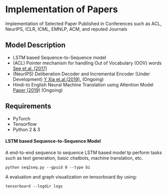 # Implementation of Papers
Implementation of Selected Paper Published in Conferences such as ACL, NeurIPS, ICLR, ICML, EMNLP, ACM, and reputed Journals

## Model Description
* LSTM based Sequence-to-Sequence model
* (ACL) Pointer mechanism for handling Out of Vocabulary (OOV) words [See et al. (2017)](https://arxiv.org/pdf/1704.04368.pdf)
* (NeurIPS) Deliberation Decoder and Incremental Encoder (Under Development) [ Y Xia et.al.(2019).](https://papers.nips.cc/paper/6775-deliberation-networks-sequence-generation-beyond-one-pass-decoding.pdf) (Ongoing)
* Hindi-to English Neural Machine Translation using Attention Model [Paper (2019)](http://www.ijstr.org/final-print/nov2019/Hindi-english-Neural-Machine-Translation-Using-Attention-Model.pdf) (Ongoing)

## Requirements
* PyTorch
* Tensorflow
* Python 2 & 3  

#### LSTM based Sequence-to-Sequence Model
A end-to-end sequence to sequence LSTM based model tp perform tasks such as text generation, basic chatbots, machine translation, etc.
```
python seq2seq.py --gpuid 0 --type bi
```
A evaluation and graph visualization on tensorboard iby using:
```
tensorboard --logdir logs
```
  